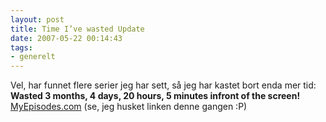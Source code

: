 ```yaml
---
layout: post
title: Time I’ve wasted Update
date: 2007-05-22 00:14:43
tags: 
- generelt
---
```

Vel, har funnet flere serier jeg har sett, så jeg har kastet bort enda mer tid: <strong>Wasted 3 months, 4 days, 20 hours, 5 minutes infront of the screen!</strong> <a href="http://myepisodes.com/">MyEpisodes.com</a> (se, jeg husket linken denne gangen :P)
